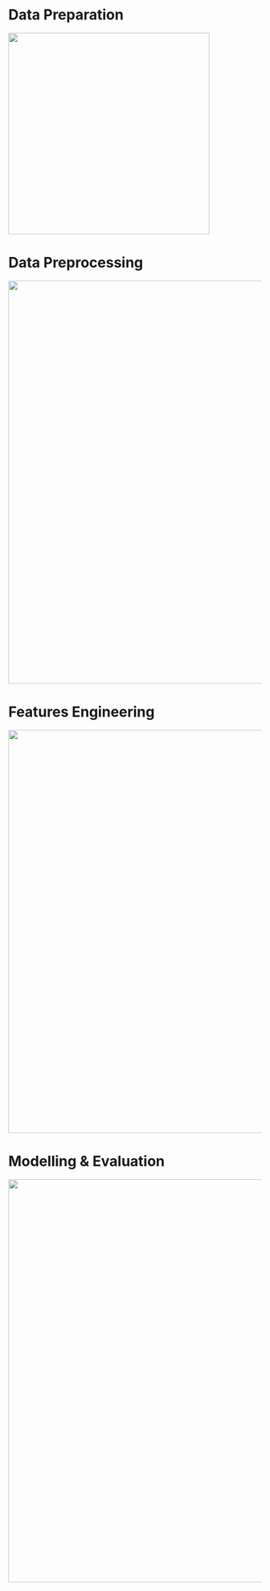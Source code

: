 # Data Preparation

<img src="https://i.ibb.co/rw0z7bT/Blank-diagram-1.png" width="400">

# Data Preprocessing

<img src="https://i.ibb.co/T1g8sfW/Data-Preprocessing.png" width="800">

# Features Engineering

<img src="https://i.ibb.co/mcmRk0z/Features-Engineering-1.png" width="800">

# Modelling & Evaluation

<img src="https://i.ibb.co/CQ4YSXS/Modelling-Evaluation-1.png" width="800">
